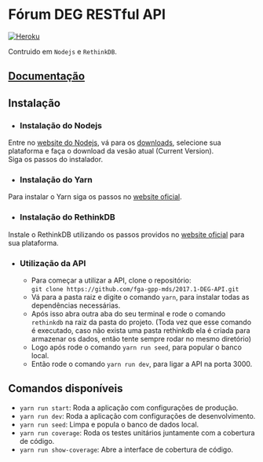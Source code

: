 # Fórum DEG RESTful API

[![Heroku](http://heroku-badge.herokuapp.com/?app=angularjs-crypto&style=flat&svg=1&root=index.html)](https://forumdeg.herokuapp.com)

Contruido em `Nodejs` e `RethinkDB`.

## [Documentação](https://github.com/fga-gpp-mds/2017.1-DEG-API/wiki)

## Instalação

* ### Instalação do Nodejs
Entre no [website do Nodejs](https://nodejs.org/en/), vá para os [downloads](https://nodejs.org/en/download/), selecione sua plataforma e faça o download da vesão atual (Current Version).    
Siga os passos do instalador.
* ### Instalação do Yarn
Para instalar o Yarn siga os passos no [website oficial](https://yarnpkg.com/en/docs/install).
* ### Instalação do RethinkDB
Instale o RethinkDB utilizando os passos providos no [website oficial](https://www.rethinkdb.com/docs/install/) para sua plataforma.
* ### Utilização da API
	* Para começar a utilizar a API, clone o repositório:    
	```git clone https://github.com/fga-gpp-mds/2017.1-DEG-API.git```     
	* Vá para a pasta raiz e digite o comando `yarn`, para instalar todas as dependências necessárias.    
	* Após isso abra outra aba do seu terminal e rode o comando `rethinkdb` na raiz da pasta do projeto. (Toda vez que esse comando é executado, caso não exista uma pasta rethinkdb ela é criada para armazenar os dados, então tente sempre rodar no mesmo diretório)    
	* Logo após rode o comando `yarn run seed`, para popular o banco local.    
	* Então rode o comando `yarn run dev`, para ligar a API na porta 3000.

## Comandos disponíveis
* `yarn run start`: Roda a aplicação com configurações de produção.
* `yarn run dev`: Roda a aplicação com configurações de desenvolvimento.
* `yarn run seed`: Limpa e popula o banco de dados local.
* `yarn run coverage`: Roda os testes unitários juntamente com a cobertura de código.
* `yarn run show-coverage`: Abre a interface de cobertura de código.
